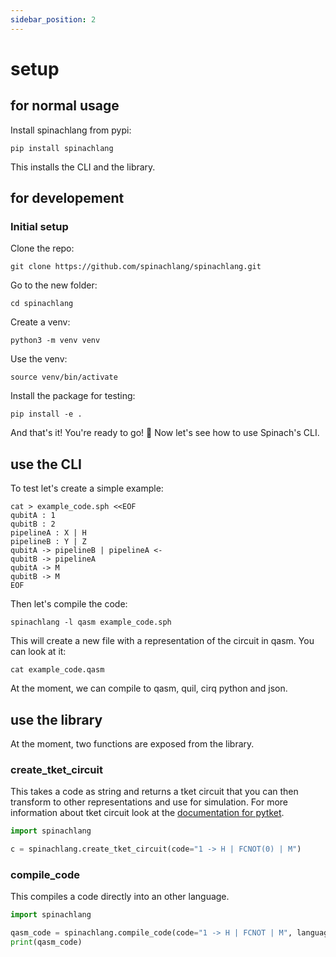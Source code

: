 ```yaml
---
sidebar_position: 2
---
```


# setup

## for normal usage
Install spinachlang from pypi:
```bach
pip install spinachlang
```
This installs the CLI and the library.
## for developement

### Initial setup
Clone the repo:
```bach
git clone https://github.com/spinachlang/spinachlang.git
```
Go to the new folder:
```bach
cd spinachlang
```
Create a venv:
```bach
python3 -m venv venv
```
Use the venv:
```bach
source venv/bin/activate
```

Install the package for testing:
```bach
pip install -e .
```
And that's it! You're ready to go! 🚀 Now let's see how to use Spinach's CLI.
## use the CLI
To test let's create a simple example:
```bach
cat > example_code.sph <<EOF
qubitA : 1
qubitB : 2
pipelineA : X | H
pipelineB : Y | Z
qubitA -> pipelineB | pipelineA <-
qubitB -> pipelineA
qubitA -> M
qubitB -> M
EOF
```
Then let's compile the code:
```bach
spinachlang -l qasm example_code.sph
```
This will create a new file with a representation of the circuit in qasm. You can look at it:
```bach
cat example_code.qasm
```
At the moment, we can compile to qasm, quil, cirq python and json.

## use the library
At the moment, two functions are exposed from the library.
### create_tket_circuit
This takes a code as string and returns a tket circuit that you can then transform to other representations and use for simulation.
For more information about tket circuit look at the [documentation for pytket](https://docs.quantinuum.com/tket/api-docs/).
```python
import spinachlang

c = spinachlang.create_tket_circuit(code="1 -> H | FCNOT(0) | M")
```
### compile_code
This compiles a code directly into an other language.
```python
import spinachlang

qasm_code = spinachlang.compile_code(code="1 -> H | FCNOT | M", language="qasm")
print(qasm_code)
```
